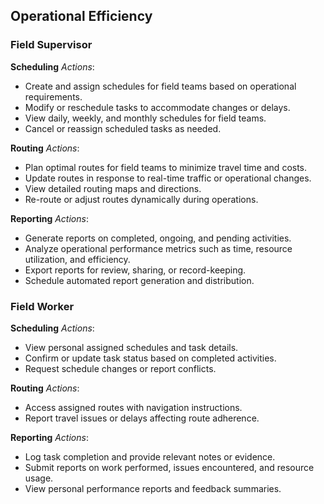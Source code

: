 ## Operational Efficiency

 

### Field Supervisor
**Scheduling**
*Actions*:
- Create and assign schedules for field teams based on operational requirements.
- Modify or reschedule tasks to accommodate changes or delays.
- View daily, weekly, and monthly schedules for field teams.
- Cancel or reassign scheduled tasks as needed.

**Routing**
*Actions*:
- Plan optimal routes for field teams to minimize travel time and costs.
- Update routes in response to real-time traffic or operational changes.
- View detailed routing maps and directions.
- Re-route or adjust routes dynamically during operations.

**Reporting**
*Actions*:
- Generate reports on completed, ongoing, and pending activities.
- Analyze operational performance metrics such as time, resource utilization, and efficiency.
- Export reports for review, sharing, or record-keeping.
- Schedule automated report generation and distribution.

### Field Worker
**Scheduling**
*Actions*:
- View personal assigned schedules and task details.
- Confirm or update task status based on completed activities.
- Request schedule changes or report conflicts.

**Routing**
*Actions*:
- Access assigned routes with navigation instructions.
- Report travel issues or delays affecting route adherence.

**Reporting**
*Actions*:
- Log task completion and provide relevant notes or evidence.
- Submit reports on work performed, issues encountered, and resource usage.
- View personal performance reports and feedback summaries.
